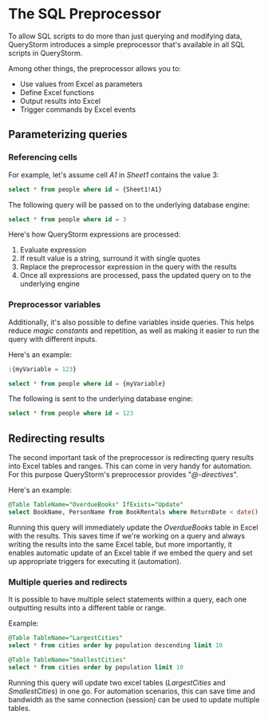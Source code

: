 # The SQL Preprocessor

To allow SQL scripts to do more than just querying and modifying data, QueryStorm introduces a simple preprocessor that's available in all SQL scripts in QueryStorm. 

Among other things, the preprocessor allows you to:

- Use values from Excel as parameters
- Define Excel functions
- Output results into Excel
- Trigger commands by Excel events

## Parameterizing queries



### Referencing cells 

For example, let's assume cell *A1* in *Sheet1* contains the value 3:

```sql
select * from people where id = {Sheet1!A1}
```
The following query will be passed on to the underlying database engine:
```sql
select * from people where id = 3     
```

Here's how QueryStorm expressions are processed:
1. Evaluate expression
1. If result value is a string, surround it with single quotes
1. Replace the preprocessor expression in the query with the results
1. Once all expressions are processed, pass the updated query on to the underlying engine 

### Preprocessor variables

Additionally, it's also possible to define variables inside queries. This helps reduce *magic constants* and repetition, as well as making it easier to run the query with different inputs.

Here's an example:

```sql
:{myVariable = 123}

select * from people where id = {myVariable}
```
The following is sent to the underlying database engine:
```sql
select * from people where id = 123
```


## Redirecting results
The second important task of the preprocessor is redirecting query results into Excel tables and ranges. This can come in very handy for automation. For this purpose QueryStorm's preprocessor provides "*@-directives*".

Here's an example:


```sql
@Table TableName="OverdueBooks" IfExists="Update"
select BookName, PersonName from BookRentals where ReturnDate < date() and Returned=0 
```

Running this query will immediately update the *OverdueBooks* table in Excel with the results. This saves time if we're working on a query and always writing the results into the same Excel table, but more importantly, it enables automatic update of an Excel table if we embed the query and set up appropriate triggers for executing it (automation). 

### Multiple queries and redirects
It is possible to have multiple select statements within a query, each one outputting results into a different table or range.

Example:

```sql
@Table TableName="LargestCities"
select * from cities order by population descending limit 10

@Table TableName="SmallestCities"
select * from cities order by population limit 10 
```

Running this query will update two excel tables (*LargestCities* and *SmallestCities*) in one go. For automation scenarios, this can save time and bandwidth as the same connection (session) can be used to update multiple tables.
